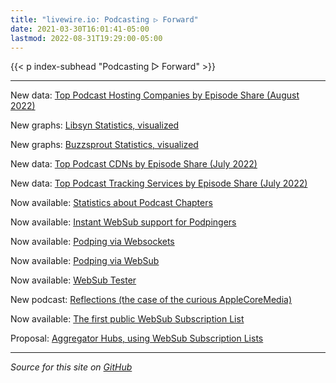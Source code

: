 ```yaml
---
title: "livewire.io: Podcasting ▷ Forward"
date: 2021-03-30T16:01:41-05:00
lastmod: 2022-08-31T19:29:00-05:00
---
```


{{< p index-subhead "Podcasting ▷ Forward" >}}

---

New data: [Top Podcast Hosting Companies by Episode Share (August 2022)](/podcast-hosts-by-episode-share)

New graphs: [Libsyn Statistics, visualized](/libsyn-stats-visualized)

New graphs: [Buzzsprout Statistics, visualized](/buzzsprout-stats-visualized)

New data: [Top Podcast CDNs by Episode Share (July 2022)](/podcast-cdns-by-episode-share)

New data: [Top Podcast Tracking Services by Episode Share (July 2022)](/podcast-trackers-by-episode-share)

Now available: [Statistics about Podcast Chapters](/podcast-chapters-stats)

Now available: [Instant WebSub support for Podpingers](/instant-websub-for-podpingers)

Now available: [Podping via Websockets](/podping-via-websockets)

Now available: [Podping via WebSub](/podping-via-websub)

Now available: [WebSub Tester](/websub-tester)

New podcast: [Reflections (the case of the curious AppleCoreMedia)](/new-podcast-reflections)

Now available: [The first public WebSub Subscription List](/first-public-subscription-list)

Proposal: [Aggregator Hubs, using WebSub Subscription Lists](/aggregator-hubs)

---

*Source for this site on [GitHub](https://github.com/skymethod/livewire-web)*
